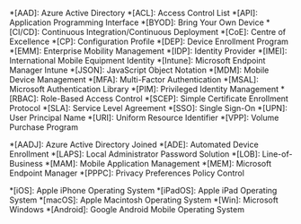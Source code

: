 *[AAD]: Azure Active Directory
*[ACL]: Access Control List
*[API]: Application Programming Interface
*[BYOD]: Bring Your Own Device
*[CI/CD]: Continuous Integration/Continuous Deployment
*[CoE]: Centre of Excellence
*[CP]: Configuration Profile
*[DEP]: Device Enrollment Program
*[EMM]: Enterprise Mobility Management
*[IDP]: Identity Provider
*[IMEI]: International Mobile Equipment Identity
*[Intune]: Microsoft Endpoint Manager Intune
*[JSON]: JavaScript Object Notation
*[MDM]: Mobile Device Management
*[MFA]: Multi-Factor Authentication
*[MSAL]: Microsoft Authentication Library
*[PIM]: Privileged Identity Management
*[RBAC]: Role-Based Access Control
*[SCEP]: Simple Certificate Enrollment Protocol
*[SLA]: Service Level Agreement
*[SSO]: Single Sign-On
*[UPN]: User Principal Name
*[URI]: Uniform Resource Identifier
*[VPP]: Volume Purchase Program

<!-- Intune-specific terms -->
*[AADJ]: Azure Active Directory Joined
*[ADE]: Automated Device Enrollment
*[LAPS]: Local Administrator Password Solution
*[LOB]: Line-of-Business
*[MAM]: Mobile Application Management
*[MEM]: Microsoft Endpoint Manager
*[PPPC]: Privacy Preferences Policy Control

<!-- Platform abbreviations -->
*[iOS]: Apple iPhone Operating System
*[iPadOS]: Apple iPad Operating System
*[macOS]: Apple Macintosh Operating System
*[Win]: Microsoft Windows
*[Android]: Google Android Mobile Operating System
